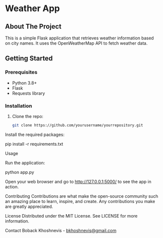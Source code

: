 # Weather App

## About The Project
This is a simple Flask application that retrieves weather information based on city names. It uses the OpenWeatherMap API to fetch weather data.

## Getting Started

### Prerequisites
- Python 3.8+
- Flask
- Requests library

### Installation
1. Clone the repo:
   ```bash
   git clone https://github.com/yourusername/yourrepository.git

Install the required packages:

pip install -r requirements.txt

Usage

Run the application:

python app.py

Open your web browser and go to http://127.0.0.1:5000/ to see the app in action.


Contributing
Contributions are what make the open-source community such an amazing place to learn, inspire, and create. Any contributions you make are greatly appreciated.

License
Distributed under the MIT License. See LICENSE for more information.

Contact
Boback Khoshnevis - bkhoshnevis@gmail.com
